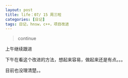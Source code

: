 ```yaml
---
layout: post
title: life：07/ 15 周三啦
categories: [日记]
tags: 日记，hnsw，c++，项目改进
---
```


>continue 

上午继续跟进

下午在看这个改进的方法，想起来容易，做起来还是有点。。。

目前也没理清楚。。